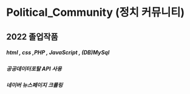 # Political_Community (정치 커뮤니티)
## 2022 졸업작품

##### html , css ,PHP , JavaScript , (DB)MySql

##### 공공데이터포탈 API 사용
##### 네이버 뉴스페이지 크롤링
